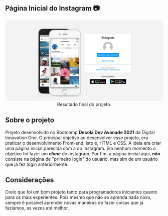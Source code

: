 ## Página Inicial do Instagram :camera:

<p align="center">
	<img src="./imagens/readme.png">
	Resultado final do projeto.
</p>

## Sobre o projeto
Projeto desenvolvido no Bootcamp **Decola Dev Avanade 2021** da Digital Innovation One. O principal objetivo ao desenvolver esse projeto, era praticar o desenvolvimento Front-end, isto é, HTML e CSS. A ideia era criar uma página inicial parecida com a do Instagram. Em nenhum momento o objetivo foi fazer um **_clone_** do Instagram. Por fim, a página inicial aqui, **não** consiste na página de "primeiro login" do usuário, mas sim de um usuário que já fez login anteriormente.

## Considerações
Creio que foi um bom projeto tanto para programadores iniciantes quanto para os mais experientes. Pois mesmo que não se aprenda nada novo, sempre é possível aprender novas maneiras de fazer coisas que já fazíamos, as vezes até melhor. 